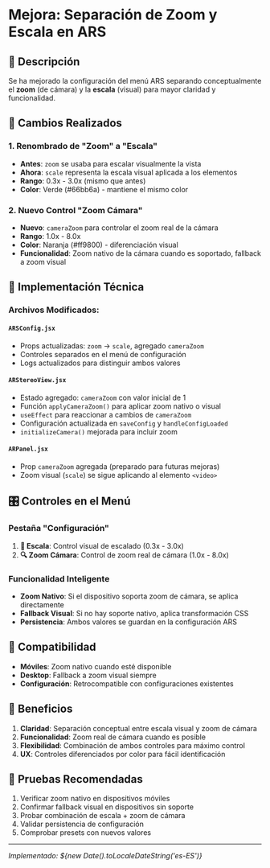 # Mejora: Separación de Zoom y Escala en ARS

## 📝 Descripción
Se ha mejorado la configuración del menú ARS separando conceptualmente el **zoom** (de cámara) y la **escala** (visual) para mayor claridad y funcionalidad.

## 🔄 Cambios Realizados

### 1. Renombrado de "Zoom" a "Escala"
- **Antes**: `zoom` se usaba para escalar visualmente la vista
- **Ahora**: `scale` representa la escala visual aplicada a los elementos
- **Rango**: 0.3x - 3.0x (mismo que antes)
- **Color**: Verde (#66bb6a) - mantiene el mismo color

### 2. Nuevo Control "Zoom Cámara"
- **Nuevo**: `cameraZoom` para controlar el zoom real de la cámara
- **Rango**: 1.0x - 8.0x 
- **Color**: Naranja (#ff9800) - diferenciación visual
- **Funcionalidad**: Zoom nativo de la cámara cuando es soportado, fallback a zoom visual

## 🔧 Implementación Técnica

### Archivos Modificados:

#### `ARSConfig.jsx`
- Props actualizadas: `zoom` → `scale`, agregado `cameraZoom`
- Controles separados en el menú de configuración
- Logs actualizados para distinguir ambos valores

#### `ARStereoView.jsx`
- Estado agregado: `cameraZoom` con valor inicial de 1
- Función `applyCameraZoom()` para aplicar zoom nativo o visual
- `useEffect` para reaccionar a cambios de `cameraZoom`
- Configuración actualizada en `saveConfig` y `handleConfigLoaded`
- `initializeCamera()` mejorada para incluir zoom

#### `ARPanel.jsx`
- Prop `cameraZoom` agregada (preparado para futuras mejoras)
- Zoom visual (`scale`) se sigue aplicando al elemento `<video>`

## 🎛️ Controles en el Menú

### Pestaña "Configuración"
1. **📐 Escala**: Control visual de escalado (0.3x - 3.0x)
2. **🔍 Zoom Cámara**: Control de zoom real de cámara (1.0x - 8.0x)

### Funcionalidad Inteligente
- **Zoom Nativo**: Si el dispositivo soporta zoom de cámara, se aplica directamente
- **Fallback Visual**: Si no hay soporte nativo, aplica transformación CSS
- **Persistencia**: Ambos valores se guardan en la configuración ARS

## 📱 Compatibilidad
- **Móviles**: Zoom nativo cuando esté disponible
- **Desktop**: Fallback a zoom visual siempre
- **Configuración**: Retrocompatible con configuraciones existentes

## 🔮 Beneficios
1. **Claridad**: Separación conceptual entre escala visual y zoom de cámara
2. **Funcionalidad**: Zoom real de cámara cuando es posible
3. **Flexibilidad**: Combinación de ambos controles para máximo control
4. **UX**: Controles diferenciados por color para fácil identificación

## 🧪 Pruebas Recomendadas
1. Verificar zoom nativo en dispositivos móviles
2. Confirmar fallback visual en dispositivos sin soporte
3. Probar combinación de escala + zoom de cámara
4. Validar persistencia de configuración
5. Comprobar presets con nuevos valores

---
*Implementado: ${new Date().toLocaleDateString('es-ES')}*
